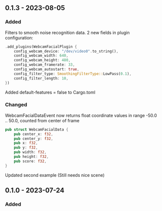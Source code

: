 
## 0.1.3 - 2023-08-05
### Added
Filters to smooth noise recognition data. 2 new fields in plugin configuration:
```rust
.add_plugins(WebcamFacialPlugin {
    config_webcam_device: "/dev/video0".to_string(),
    config_webcam_width: 640,
    config_webcam_height: 480,
    config_webcam_framerate: 33,
    config_webcam_autostart: true,
    config_filter_type: SmoothingFilterType::LowPass(0.1),
    config_filter_length: 10,
})
```
Added default-features = false to Cargo.toml

### Changed
<Event>WebcamFacialDataEvent now returns float coordinate values in range -50.0 .. 50.0, counted from center of frame
```rust
pub struct WebcamFacialData {
    pub center_x: f32,
    pub center_y: f32,
    pub x: f32,
    pub y: f32,
    pub width: f32,
    pub height: f32,
    pub score: f32,
}
```

Updated second example (Still needs nice scene)

## 0.1.0 - 2023-07-24
### Added
